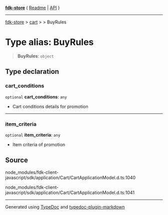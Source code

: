 [**fdk-store**](../../../README.md) ( [Readme](../../../README.md) \| [API](../../../API.md) )

---

[fdk-store](../../../API.md) > [cart](../../README.md) > [<internal>](../README.md) > BuyRules

# Type alias: BuyRules

> **BuyRules**: `object`

## Type declaration

### cart_conditions

`optional` **cart_conditions**: `any`

- Cart conditions details for promotion

---

### item_criteria

`optional` **item_criteria**: `any`

- Item criteria of promotion

## Source

node_modules/fdk-client-javascript/sdk/application/Cart/CartApplicationModel.d.ts:1040

node_modules/fdk-client-javascript/sdk/application/Cart/CartApplicationModel.d.ts:1041

---

Generated using [TypeDoc](https://typedoc.org/) and [typedoc-plugin-markdown](https://www.npmjs.com/package/typedoc-plugin-markdown)
